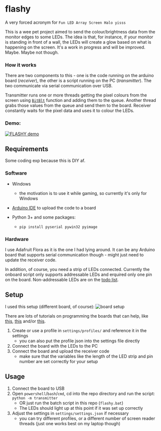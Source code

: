 # flashy
A very forced acronym for ```Fun LED Array Screen Halo yisss```

This is a wee pet project aimed to send the colour/brightness data from the monitor edges to some LEDs. 
The idea is that, for instance, if your monitor is standing in front of a wall, the LEDs will create a glow based on what is happening on the screen.
It's a work in progress and will be improved. Maybe. Maybe not though.

### How it works

There are two components to this - one is the code running on the arduino board (_receiver_), the other is a script running on the PC (_transmitter_).
The two communicate via serial communication over USB.

Transmitter runs one or more threads getting the pixel colours from the screen using [`BitBlt`](https://docs.microsoft.com/en-us/windows/win32/api/wingdi/nf-wingdi-bitblt) function and adding them to the queue.
Another thread grabs those values from the queue and send them to the board.
Receiver constantly waits for the pixel data and uses it to colour the LEDs.

### Demo:
[![FLASHY demo](https://img.youtube.com/vi/d4MCt0d6sZ0/0.jpg)](https://youtu.be/d4MCt0d6sZ0 "FLASHY demo")

## Requirements

Some coding exp because this is DIY af.

### Software

- Windows

    - the motivation is to use it while gaming, so currently it's only for Windows

- [Arduino IDE](https://www.arduino.cc/en/guide/windows) to upload the code to a board

- Python 3+ and some packages:

    - `pip install pyserial pywin32 pyimage`

### Hardware

I use Adafruit Flora as it is the one I had lying around.
It can be any Arduino board that supports serial communication though - might just need to update the receiver code.

In addition, of course, you need a strip of LEDs connected.
Currently the onboard script only supports addressable LEDs and erquired only one pin on the board.
Non-addressable LEDs are on the [todo list](TODO.md).

## Setup

I used this setup (different board, of course):
![board setup](https://www.eerkmans.nl/wp-content/uploads/2016/02/arduino_2.png)

There are lots of tutorials on programming the boards that can help, like 
[this](https://learn.adafruit.com/getting-started-with-flora/blink-onboard-neopixel), 
[this](https://learn.adafruit.com/adafruit-neopixel-uberguide/powering-neopixels) 
and/or [this](https://www.eerkmans.nl/powering-lots-of-leds-from-arduino/).

1. Create or use a profile in `settings/profiles/` and reference it in the settings
    - you can also put the profile json into the settings file directly
2. Connect the board with the LEDs to the PC
3. Connect the board and upload the receiver code
    - make sure that the variables like the length of the LED strip and pin number are set correctly for your setup

## Usage

1. Connect the board to USB
2. Open `powershell`/`bash`/`cmd`, cd into the repo directory and run the script: `python -m transmitter`
    - OR just run the batch script in this repo (`flashy.bat`)
    - The LEDs should light up at this point if it was set up correctly
3. Adjust the settings in `settings/settings.json` if necessary
    - you can try different profiles, or a different number of screen reader threads (just one works best on my laptop though)
